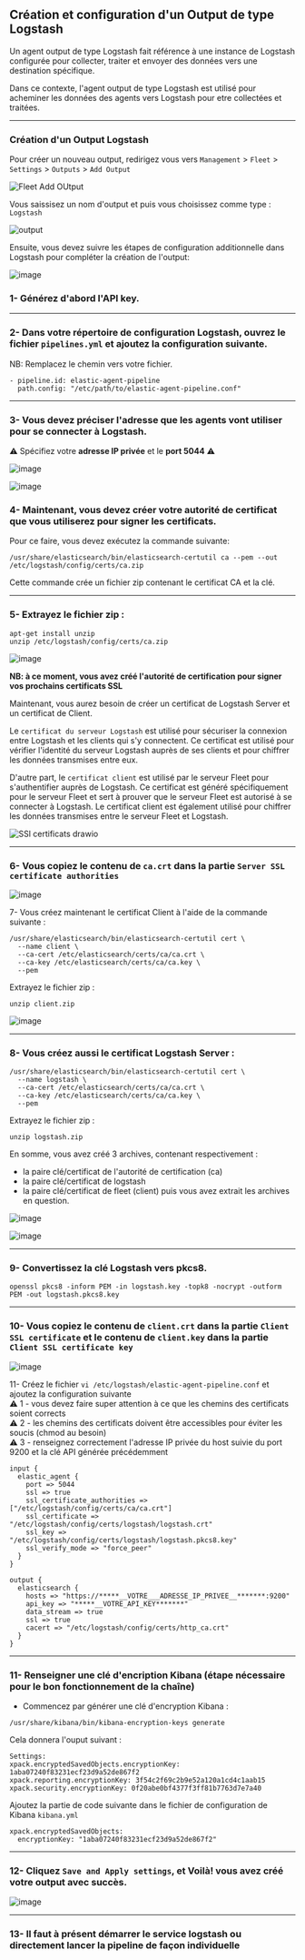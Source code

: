 ## Création et configuration d'un Output de type Logstash 

Un agent output de type Logstash fait référence à une instance de Logstash configurée pour collecter, traiter et envoyer des données vers une destination spécifique. 

Dans ce contexte, l'agent output de type Logstash est utilisé pour acheminer les données des agents vers Logstash pour etre collectées et traitées. 

---

### Création d'un Output Logstash

Pour créer un nouveau output, redirigez vous vers `Management` > `Fleet` > `Settings` > `Outputs` > `Add Output`

![Fleet Add OUtput](https://user-images.githubusercontent.com/123748177/235136317-474b64aa-2111-4e2c-87ac-20cf69427eea.png)

Vous saissisez un nom d'output et puis vous choisissez comme type : ` Logstash `

![output](https://user-images.githubusercontent.com/123748177/235136771-1d58e3d5-9f9a-4fd4-a137-5b253623465f.png)

Ensuite, vous devez suivre les étapes de configuration additionnelle dans Logstash pour compléter la création de l'output: 

![image](https://user-images.githubusercontent.com/123748177/235137339-5e837a48-c540-4de7-bee4-d5d270a56a98.png)

### 1- Générez d'abord l'API key.

---

### 2- Dans votre répertoire de configuration Logstash, ouvrez le fichier `pipelines.yml` et ajoutez la configuration suivante.

NB: Remplacez le chemin vers votre fichier.

```
- pipeline.id: elastic-agent-pipeline
  path.config: "/etc/path/to/elastic-agent-pipeline.conf"

```
---

### 3- Vous devez préciser l'adresse que les agents vont utiliser pour se connecter à Logstash.<br> 
   :warning: Spécifiez votre **adresse IP privée** et le **port 5044** :warning:

![image](https://user-images.githubusercontent.com/123748177/235174010-7e450e63-7c76-482f-9880-0cf9a6a527fc.png)

![image](https://github.com/kplr-training/Elastic-Ingest/assets/123651815/2ac736b6-3a72-4a61-91ca-d6111e3100e4)

### 4- Maintenant, vous devez créer votre autorité de certificat que vous utiliserez pour signer les certificats.

Pour ce faire, vous devez exécutez la commande suivante: 
```
/usr/share/elasticsearch/bin/elasticsearch-certutil ca --pem --out /etc/logstash/config/certs/ca.zip
```
Cette commande crée un fichier zip contenant le certificat CA et la clé. 

---

### 5-  Extrayez le fichier zip :

```
apt-get install unzip
unzip /etc/logstash/config/certs/ca.zip
```
![image](https://user-images.githubusercontent.com/123748177/235146035-6fa22863-c645-42b1-a12f-5653dea6e90e.png)

**NB: à ce moment, vous avez créé l'autorité de certification pour signer vos prochains certificats SSL**

Maintenant, vous aurez besoin de créer un certificat de Logstash Server et un certificat de Client.

Le `certificat du serveur Logstash` est utilisé pour sécuriser la connexion entre Logstash et les clients qui s'y connectent.
Ce certificat est utilisé pour vérifier l'identité du serveur Logstash auprès de ses clients et pour chiffrer les données transmises entre eux.

D'autre part, le `certificat client` est utilisé par le serveur Fleet pour s'authentifier auprès de Logstash. 
Ce certificat est généré spécifiquement pour le serveur Fleet et sert à prouver que le serveur Fleet est autorisé à se connecter à Logstash. 
Le certificat client est également utilisé pour chiffrer les données transmises entre le serveur Fleet et Logstash.


![SSl certificats drawio](https://user-images.githubusercontent.com/123748177/235360276-4d67a37c-ae94-4d99-9a5f-78e8bd9ab6c5.png)

---

### 6- Vous copiez le contenu de `ca.crt` dans la partie `Server SSL certificate authorities` 

![image](https://user-images.githubusercontent.com/123748177/235361006-925922d7-064f-4543-8287-48a284484dfd.png)

7- Vous créez maintenant le certificat Client à l'aide de la commande suivante : 

```
/usr/share/elasticsearch/bin/elasticsearch-certutil cert \
  --name client \
  --ca-cert /etc/elasticsearch/certs/ca/ca.crt \
  --ca-key /etc/elasticsearch/certs/ca/ca.key \
  --pem
```
Extrayez le fichier zip :

```
unzip client.zip
```
![image](https://user-images.githubusercontent.com/123748177/235362711-1cbebe38-6c93-4862-8ebe-56c67f39f93f.png)

---

### 8- Vous créez aussi le certificat Logstash Server : 

```
/usr/share/elasticsearch/bin/elasticsearch-certutil cert \
  --name logstash \
  --ca-cert /etc/elasticsearch/certs/ca/ca.crt \
  --ca-key /etc/elasticsearch/certs/ca/ca.key \
  --pem
```

Extrayez le fichier zip :

```
unzip logstash.zip
```

En somme, vous avez créé 3 archives, contenant respectivement : 
- la paire clé/certificat de l'autorité de certification (ca)
- la paire clé/certificat de logstash
- la paire clé/certificat de fleet (client)
puis vous avez extrait les archives en question. 

![image](https://github.com/kplr-training/Elastic-Ingest/assets/123651815/0db1244a-efa3-4c1d-9385-baa4aafee805)

![image](https://user-images.githubusercontent.com/123748177/235362724-63f8a7f1-c89a-4077-bef1-8012690d711c.png)

---

### 9- Convertissez la clé Logstash vers pkcs8.

```
openssl pkcs8 -inform PEM -in logstash.key -topk8 -nocrypt -outform PEM -out logstash.pkcs8.key
```

---

### 10- Vous copiez le contenu de `client.crt` dans la partie `Client SSL certificate` et le contenu de `client.key` dans la partie `Client SSL certificate key`


![image](https://user-images.githubusercontent.com/123748177/235361083-74685b14-09da-48ef-94bd-1c4e303dbfe9.png)

11- Créez le fichier `vi /etc/logstash/elastic-agent-pipeline.conf` et ajoutez la configuration suivante <br>
⚠️ 1 - vous devez faire super attention à ce que les chemins des certificats soient corrects<br>
⚠️ 2 - les chemins des certificats doivent être accessibles  pour éviter les soucis (chmod au besoin)<br>
⚠️ 3 - renseignez correctement l'adresse IP privée du host suivie du port 9200 et la clé API générée précédemment<br>


````
input {
  elastic_agent {
    port => 5044
    ssl => true
    ssl_certificate_authorities => ["/etc/logstash/config/certs/ca/ca.crt"]
    ssl_certificate => "/etc/logstash/config/certs/logstash/logstash.crt"
    ssl_key => "/etc/logstash/config/certs/logstash/logstash.pkcs8.key"
    ssl_verify_mode => "force_peer"
  }
}

output {
  elasticsearch {
    hosts => "https://*****__VOTRE___ADRESSE_IP_PRIVEE__*******:9200"
    api_key => "*****__VOTRE_API_KEY*******"
    data_stream => true
    ssl => true
    cacert => "/etc/logstash/config/certs/http_ca.crt"
  }
}

````

---

### 11- Renseigner une clé d'encription Kibana (étape nécessaire pour le bon fonctionnement de la chaîne)

- Commencez par générer une clé d'encryption Kibana : 
```
/usr/share/kibana/bin/kibana-encryption-keys generate
```
Cela donnera l'ouput suivant : 
```
Settings:
xpack.encryptedSavedObjects.encryptionKey: 1aba07240f83231ecf23d9a52de867f2
xpack.reporting.encryptionKey: 3f54c2f69c2b9e52a120a1cd4c1aab15
xpack.security.encryptionKey: 0f20abe0bf4377f3ff81b7763d7e7a40
```
Ajoutez la partie de code suivante dans le fichier de configuration de Kibana `kibana.yml`
```
xpack.encryptedSavedObjects:
  encryptionKey: "1aba07240f83231ecf23d9a52de867f2"
```

---

### 12- Cliquez `Save and Apply settings`, et Voilà! vous avez créé votre output avec succès.

![image](https://user-images.githubusercontent.com/123748177/235177522-107ad5a2-2c35-4404-aa3f-44d2a6c3744f.png)

---

### 13- Il faut à présent démarrer le service logstash ou directement lancer la pipeline de façon individuelle
